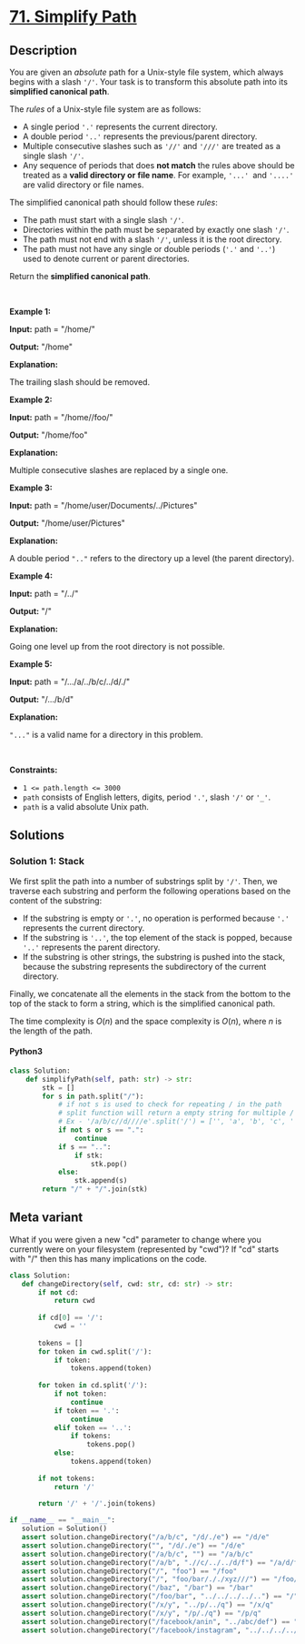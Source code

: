 # [71. Simplify Path](https://leetcode.com/problems/simplify-path)


## Description

<!-- description:start -->

<p>You are given an <em>absolute</em> path for a Unix-style file system, which always begins with a slash <code>&#39;/&#39;</code>. Your task is to transform this absolute path into its <strong>simplified canonical path</strong>.</p>

<p>The <em>rules</em> of a Unix-style file system are as follows:</p>

<ul>
	<li>A single period <code>&#39;.&#39;</code> represents the current directory.</li>
	<li>A double period <code>&#39;..&#39;</code> represents the previous/parent directory.</li>
	<li>Multiple consecutive slashes such as <code>&#39;//&#39;</code> and <code>&#39;///&#39;</code> are treated as a single slash <code>&#39;/&#39;</code>.</li>
	<li>Any sequence of periods that does <strong>not match</strong> the rules above should be treated as a <strong>valid directory or</strong> <strong>file </strong><strong>name</strong>. For example, <code>&#39;...&#39; </code>and <code>&#39;....&#39;</code> are valid directory or file names.</li>
</ul>

<p>The simplified canonical path should follow these <em>rules</em>:</p>

<ul>
	<li>The path must start with a single slash <code>&#39;/&#39;</code>.</li>
	<li>Directories within the path must be separated by exactly one slash <code>&#39;/&#39;</code>.</li>
	<li>The path must not end with a slash <code>&#39;/&#39;</code>, unless it is the root directory.</li>
	<li>The path must not have any single or double periods (<code>&#39;.&#39;</code> and <code>&#39;..&#39;</code>) used to denote current or parent directories.</li>
</ul>

<p>Return the <strong>simplified canonical path</strong>.</p>

<p>&nbsp;</p>
<p><strong class="example">Example 1:</strong></p>

<div class="example-block">
<p><strong>Input:</strong> <span class="example-io">path = &quot;/home/&quot;</span></p>

<p><strong>Output:</strong> <span class="example-io">&quot;/home&quot;</span></p>

<p><strong>Explanation:</strong></p>

<p>The trailing slash should be removed.</p>
</div>

<p><strong class="example">Example 2:</strong></p>

<div class="example-block">
<p><strong>Input:</strong> <span class="example-io">path = &quot;/home//foo/&quot;</span></p>

<p><strong>Output:</strong> <span class="example-io">&quot;/home/foo&quot;</span></p>

<p><strong>Explanation:</strong></p>

<p>Multiple consecutive slashes are replaced by a single one.</p>
</div>

<p><strong class="example">Example 3:</strong></p>

<div class="example-block">
<p><strong>Input:</strong> <span class="example-io">path = &quot;/home/user/Documents/../Pictures&quot;</span></p>

<p><strong>Output:</strong> <span class="example-io">&quot;/home/user/Pictures&quot;</span></p>

<p><strong>Explanation:</strong></p>

<p>A double period <code>&quot;..&quot;</code> refers to the directory up a level (the parent directory).</p>
</div>

<p><strong class="example">Example 4:</strong></p>

<div class="example-block">
<p><strong>Input:</strong> <span class="example-io">path = &quot;/../&quot;</span></p>

<p><strong>Output:</strong> <span class="example-io">&quot;/&quot;</span></p>

<p><strong>Explanation:</strong></p>

<p>Going one level up from the root directory is not possible.</p>
</div>

<p><strong class="example">Example 5:</strong></p>

<div class="example-block">
<p><strong>Input:</strong> <span class="example-io">path = &quot;/.../a/../b/c/../d/./&quot;</span></p>

<p><strong>Output:</strong> <span class="example-io">&quot;/.../b/d&quot;</span></p>

<p><strong>Explanation:</strong></p>

<p><code>&quot;...&quot;</code> is a valid name for a directory in this problem.</p>
</div>

<p>&nbsp;</p>
<p><strong>Constraints:</strong></p>

<ul>
	<li><code>1 &lt;= path.length &lt;= 3000</code></li>
	<li><code>path</code> consists of English letters, digits, period <code>&#39;.&#39;</code>, slash <code>&#39;/&#39;</code> or <code>&#39;_&#39;</code>.</li>
	<li><code>path</code> is a valid absolute Unix path.</li>
</ul>

<!-- description:end -->

## Solutions

<!-- solution:start -->

### Solution 1: Stack

We first split the path into a number of substrings split by `'/'`. Then, we traverse each substring and perform the following operations based on the content of the substring:

-   If the substring is empty or `'.'`, no operation is performed because `'.'` represents the current directory.
-   If the substring is `'..'`, the top element of the stack is popped, because `'..'` represents the parent directory.
-   If the substring is other strings, the substring is pushed into the stack, because the substring represents the subdirectory of the current directory.

Finally, we concatenate all the elements in the stack from the bottom to the top of the stack to form a string, which is the simplified canonical path.

The time complexity is $O(n)$ and the space complexity is $O(n)$, where $n$ is the length of the path.

<!-- tabs:start -->

#### Python3

```python
class Solution:
    def simplifyPath(self, path: str) -> str:
        stk = []
        for s in path.split("/"):
            # if not s is used to check for repeating / in the path
            # split function will return a empty string for multiple /
            # Ex - '/a/b/c//d////e'.split('/') = ['', 'a', 'b', 'c', '', 'd', '', '', '', 'e']
            if not s or s == ".":
                continue
            if s == "..":
                if stk:
                    stk.pop()
            else:
                stk.append(s)
        return "/" + "/".join(stk)
```

## Meta variant
 What if you were given a new "cd" parameter to change where you currently were on your filesystem (represented by "cwd")? If "cd" starts with "/" then this has many implications on the code.

 ```python
class Solution:
    def changeDirectory(self, cwd: str, cd: str) -> str:
        if not cd:
            return cwd
        
        if cd[0] == '/':
            cwd = ''
        
        tokens = []
        for token in cwd.split('/'):
            if token:
                tokens.append(token)
        
        for token in cd.split('/'):
            if not token:
                continue
            if token == '.':
                continue
            elif token == '..':
                if tokens:
                    tokens.pop()
            else:
                tokens.append(token)
        
        if not tokens:
            return '/'
        
        return '/' + '/'.join(tokens)

if __name__ == "__main__":
    solution = Solution()
    assert solution.changeDirectory("/a/b/c", "/d/./e") == "/d/e"
    assert solution.changeDirectory("", "/d/./e") == "/d/e"
    assert solution.changeDirectory("/a/b/c", "") == "/a/b/c"
    assert solution.changeDirectory("/a/b", ".//c/../../d/f") == "/a/d/f"
    assert solution.changeDirectory("/", "foo") == "/foo"
    assert solution.changeDirectory("/", "foo/bar/././xyz///") == "/foo/bar/xyz"
    assert solution.changeDirectory("/baz", "/bar") == "/bar"
    assert solution.changeDirectory("/foo/bar", "../../../../..") == "/"
    assert solution.changeDirectory("/x/y", "../p/../q") == "/x/q"
    assert solution.changeDirectory("/x/y", "/p/./q") == "/p/q"
    assert solution.changeDirectory("/facebook/anin", "../abc/def") == "/facebook/abc/def"
    assert solution.changeDirectory("/facebook/instagram", "../../../../.") == "/"
```

